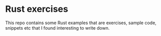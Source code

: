 # Rust exercises

This repo contains some Rust examples that are exercises, sample code, snippets etc that I found
interesting to write down.
